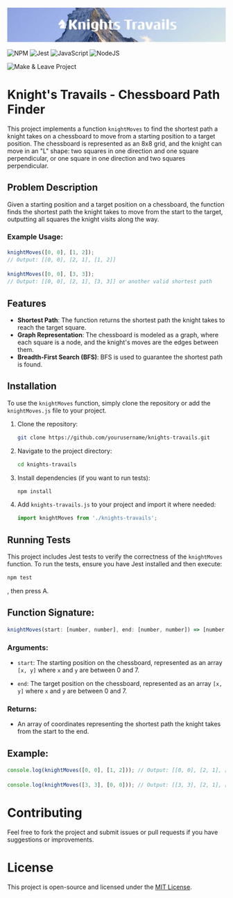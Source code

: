 ![♞Knights Travails](assets/banner.png)

![NPM](https://img.shields.io/badge/NPM-%23CB3837.svg?style=for-the-badge&logo=npm&logoColor=white)
![Jest](https://img.shields.io/badge/-jest-%23C21325?style=for-the-badge&logo=jest&logoColor=white)
![JavaScript](https://img.shields.io/badge/javascript-%23323330.svg?style=for-the-badge&logo=javascript&logoColor=%23F7DF1E)
![NodeJS](https://img.shields.io/badge/node.js-6DA55F?style=for-the-badge&logo=node.js&logoColor=white)

![Make & Leave Project](https://img.shields.io/badge/Make%20%26%20Leave-Project-blue?style=for-the-badge)

# Knight's Travails - Chessboard Path Finder

This project implements a function `knightMoves` to find the shortest path a knight takes on a chessboard to move from a starting position to a target position. The chessboard is represented as an 8x8 grid, and the knight can move in an "L" shape: two squares in one direction and one square perpendicular, or one square in one direction and two squares perpendicular.

## Problem Description

Given a starting position and a target position on a chessboard, the function finds the shortest path the knight takes to move from the start to the target, outputting all squares the knight visits along the way.

### Example Usage:

```javascript
knightMoves([0, 0], [1, 2]);
// Output: [[0, 0], [2, 1], [1, 2]]

knightMoves([0, 0], [3, 3]);
// Output: [[0, 0], [2, 1], [3, 3]] or another valid shortest path
```


## Features
- **Shortest Path**: The function returns the shortest path the knight takes to reach the target square.
- **Graph Representation**: The chessboard is modeled as a graph, where each square is a node, and the knight's moves are the edges between them.
- **Breadth-First Search (BFS)**: BFS is used to guarantee the shortest path is found.

## Installation

To use the `knightMoves` function, simply clone the repository or add the `knightMoves.js` file to your project.

1. Clone the repository:
    ```bash
    git clone https://github.com/yourusername/knights-travails.git
    ```

2. Navigate to the project directory:
    ```bash
    cd knights-travails
    ```

3. Install dependencies (if you want to run tests):
    ```bash
    npm install
    ```

4. Add `knights-travails.js` to your project and import it where needed:
    ```javascript
    import knightMoves from './knights-travails';
    ```

## Running Tests

This project includes Jest tests to verify the correctness of the `knightMoves` function. To run the tests, ensure you have Jest installed and then execute:

```bash
npm test
```

, then press A.

## Function Signature:

```javascript
knightMoves(start: [number, number], end: [number, number]) => [number, number][]
```

### Arguments:

- `start`: The starting position on the chessboard, represented as an array `[x, y]` where `x` and `y` are between 0 and 7.

- `end`: The target position on the chessboard, represented as an array `[x, y]` where `x` and `y` are between 0 and 7.

### Returns:

- An array of coordinates representing the shortest path the knight takes from the start to the end.

## Example:

```javascript
console.log(knightMoves([0, 0], [1, 2])); // Output: [[0, 0], [2, 1], [1, 2]]

console.log(knightMoves([3, 3], [0, 0])); // Output: [[3, 3], [2, 1], [0, 0]]
```

# Contributing

Feel free to fork the project and submit issues or pull requests if you have suggestions or improvements.

# License

This project is open-source and licensed under the [MIT License](LICENSE).
